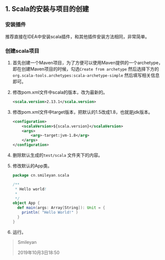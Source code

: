 ## 1. Scala的安装与项目的创建

### 安装插件

推荐直接在IDEA中安装scala插件，和其他插件安装方法相同，非常简单。

### 创建scala项目

1. 首先创建一个Maven项目，为了方便可以使用Maven提供的一个archetype，即在创建Maven项目的时候，勾选`Create from archetype` 然后选择下方的 `org.scala-tools.archetypes:scala-archetype-simple` 然后填写相关信息即可。

2. 修改pom.xml文件中scala的版本，改为最新的。

   ```xml
   <scala.version>2.13.1</scala.version>
   ```

3. 修改pom.xml文件中target版本，把默认的1.5改成1.8，也就是jdk版本。

   ```xml
   <configuration>
       <scalaVersion>${scala.version}</scalaVersion>
       <args>
           <arg>-target:jvm-1.8</arg>
       </args>
   </configuration>
   ```

4. 删除默认生成的`test/scala` 文件夹下的内容。

5. 修改默认的App类。

   ```scala
   package cn.smileyan.scala
   
   /**
    * Hello world!
    *
    */
   object App {
     def main(args: Array[String]): Unit = {
       println( "Hello World!" )
     }
   }
   ```

6. 运行。





> Smileyan 
>
> 2019年10月3日18:50